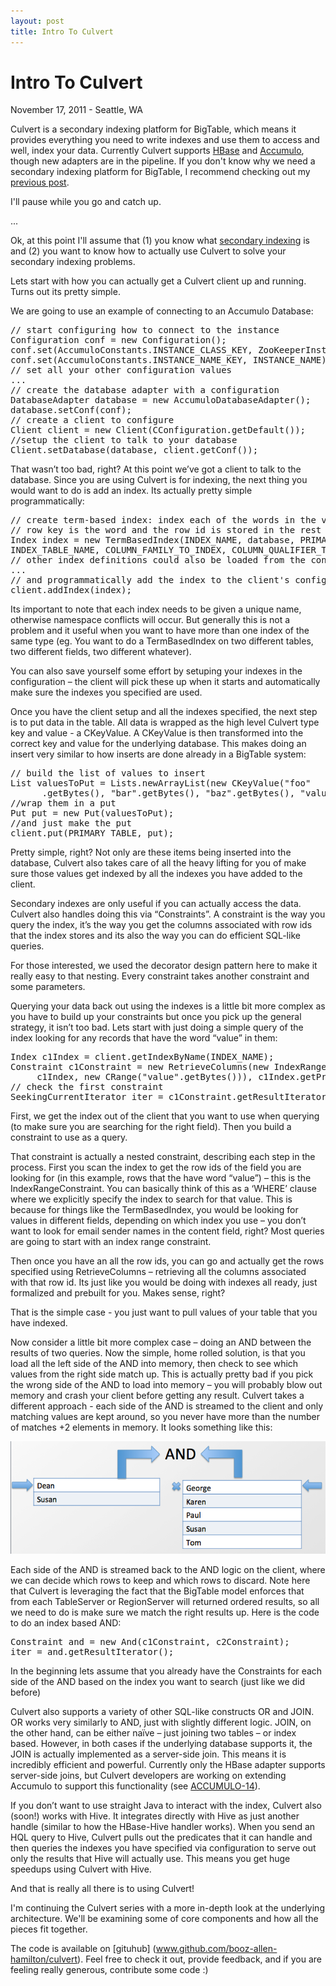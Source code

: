 ```yaml
---
layout: post
title: Intro To Culvert
---
```

# Intro To Culvert
November 17, 2011 - Seattle, WA

Culvert is a secondary indexing platform for BigTable, which means it provides everything you need to write indexes and use them to access and well, index your data. Currently Culvert supports [HBase](http://org.apache.hase) and [Accumulo](http://incubator.apache.org/accumulo/), though new adapters are in the pipeline. If you don't know why we need a secondary indexing platform for BigTable, I recommend checking out my [previous post]. 

I'll pause while you go and catch up.

...

Ok, at this point I'll assume that (1) you know what [secondary indexing] is and (2) you want to know how to actually use Culvert to solve your secondary indexing problems.

Lets start with how you can actually get a Culvert client up and running. Turns out its pretty simple. 

We are going to use an example of connecting to an Accumulo Database:
<pre>
// start configuring how to connect to the instance
Configuration conf = new Configuration();
conf.set(AccumuloConstants.INSTANCE_CLASS_KEY, ZooKeeperInstance.class.getName());
conf.set(AccumuloConstants.INSTANCE_NAME_KEY, INSTANCE_NAME);
// set all your other configuration values
...
// create the database adapter with a configuration
DatabaseAdapter database = new AccumuloDatabaseAdapter();
database.setConf(conf);
// create a client to configure
Client client = new Client(CConfiguration.getDefault());
//setup the client to talk to your database
Client.setDatabase(database, client.getConf());
</pre>

That wasn’t too bad, right? At this point we’ve got a client to talk to the database. Since you are using Culvert is for indexing, the next thing you would want to do is add an index. Its actually pretty simple programmatically:

<pre>
// create term-based index: index each of the words in the value, where the
// row key is the word and the row id is stored in the rest of the key
Index index = new TermBasedIndex(INDEX_NAME, database, PRIMARY_TABLE_NAME,
INDEX_TABLE_NAME, COLUMN_FAMILY_TO_INDEX, COLUMN_QUALIFIER_TO_INDEX);
// other index definitions could also be loaded from the configuration
...
// and programmatically add the index to the client's configuration
client.addIndex(index);
</pre>

Its important to note that each index needs to be given a unique name, otherwise namespace conflicts will occur. But generally this is not a problem and it useful when you want to have more than one index of the same type (eg. You want to do a TermBasedIndex on two different tables, two different fields, two different whatever).

You can also save yourself some effort by setuping your indexes in the configuration – the client will pick these up when it starts and automatically make sure the indexes you specified are used.
 
Once you have the client setup and all the indexes specified, the next step is to put data in the table. All data is wrapped as the high level Culvert type key and value - a CKeyValue. A CKeyValue is then transformed into the correct key and value for the underlying database.  This makes doing an insert very similar to how inserts are done already in a BigTable system:
<pre>
// build the list of values to insert
List valuesToPut = Lists.newArrayList(new CKeyValue("foo"
      .getBytes(), "bar".getBytes(), "baz".getBytes(), "value".getBytes()));
//wrap them in a put
Put put = new Put(valuesToPut);
//and just make the put
client.put(PRIMARY_TABLE, put);
</pre>

Pretty simple, right? Not only are these items being inserted into the database, Culvert also takes care of all the heavy lifting for you of make sure those values get indexed by all the indexes you have added to the client.

Secondary indexes are only useful if you can actually access the data. Culvert also handles doing this via “Constraints”.  A constraint is the way you query the index, it’s the way you get the columns associated with row ids that the index stores and its also the way you can do efficient SQL-like queries.

For those interested, we used the decorator design pattern here to make it really easy to that nesting. Every constraint takes another constraint and some parameters.

Querying your data back out using the indexes is a little bit more complex as you have to build up your constraints but once you pick up the general strategy, it isn’t too bad. Lets start with just doing a simple query of the index looking for any records that have the word “value” in them:
<pre>
Index c1Index = client.getIndexByName(INDEX_NAME);
Constraint c1Constraint = new RetrieveColumns(new IndexRangeConstraint(
     c1Index, new CRange("value".getBytes())), c1Index.getPrimaryTable());
// check the first constraint
SeekingCurrentIterator iter = c1Constraint.getResultIterator();
</pre>

First, we get the index out of the client that you want to use when querying (to make sure you are searching for the right field). Then you build a constraint to use as a query. 

That constraint is actually a nested constraint, describing each step in the process. First you scan the index to get the row ids of the field you are looking for (in this example, rows that the have word “value”) – this is the IndexRangeConstraint. You can basically think of this as a ‘WHERE’ clause where we explicitly specify the index to search for that value. This is because for things like the TermBasedIndex, you would be looking for values in different fields, depending on which index you use – you don’t want to look for email sender names in the content field, right? Most queries are going to start with an index range constraint. 

Then once you have an all the row ids, you can go and actually get the rows specified  using RetrieveColumns – retrieving all the columns associated with that row id. Its just like you would be doing with indexes all ready, just formalized and prebuilt for you. Makes sense, right?

That is the simple case  - you just want to pull values of your table that you have indexed.

Now consider a little bit more complex case – doing an AND between the results of two queries. Now the simple, home rolled solution, is that you load all the left side of the AND into memory, then check to see which values from the right side match up.  This is actually pretty bad if you pick the wrong side of the AND to load into memory – you will probably blow out memory and crash your client before getting any result. Culvert takes a different approach  - each side of the AND is streamed to the client and only matching values are kept around, so you never have more than the number of matches +2 elements in memory.  It looks something like this:

<img src="/images/posts/intro-culvert/and.png">

Each side of the AND is streamed back to the AND logic on the client, where we can decide which rows to keep and which rows to discard. Note here that Culvert is leveraging the fact that the BigTable model enforces that from each TableServer or RegionServer will returned ordered results, so all we need to do is make sure we match the right results up. Here is the code to do an index based AND:
<pre>
Constraint and = new And(c1Constraint, c2Constraint);
iter = and.getResultIterator();
</pre>

In the beginning lets assume that you already have the Constraints for each side of the AND based on the index you want to search (just like we did before)

Culvert also supports a variety of other SQL-like constructs OR and JOIN. OR works very similarly to AND, just with slightly different logic. JOIN, on the other hand, can be either naïve – just joining two tables – or index based. However, in both cases if the underlying database supports it, the JOIN is actually implemented as a server-side join. This means it is incredibly efficient and powerful. Currently only the HBase adapter supports server-side joins, but Culvert developers are working on extending Accumulo to support this functionality (see [ACCUMULO-14](https://issues.apache.org/jira/browse/ACCUMULO-80)).

If you don’t want to use straight Java to interact with the index, Culvert also (soon!) works with Hive. It integrates directly with Hive as just another handle (similar to how the HBase-Hive handler works). When you send an HQL query to Hive, Culvert pulls out the predicates that it can handle and then queries the indexes you have specified via configuration to serve out only the results that Hive will actually use. This means you get huge speedups using Culvert with Hive.

And that is really all there is to using Culvert! 

I'm continuing the Culvert series with a more in-depth look at the underlying architecture. We'll be examining some of core components and how all the pieces fit together.

The code is available on [gituhub] (www.github.com/booz-allen-hamilton/culvert). Feel free to check it out, provide feedback, and if you are feeling really generous, contribute some code :)

[previous post]: 2011/11/16/filling-in-the-gaps.html
[secondary indexing]: http://en.wikipedia.org/wiki/Ingres_%28database%29#Indexes

